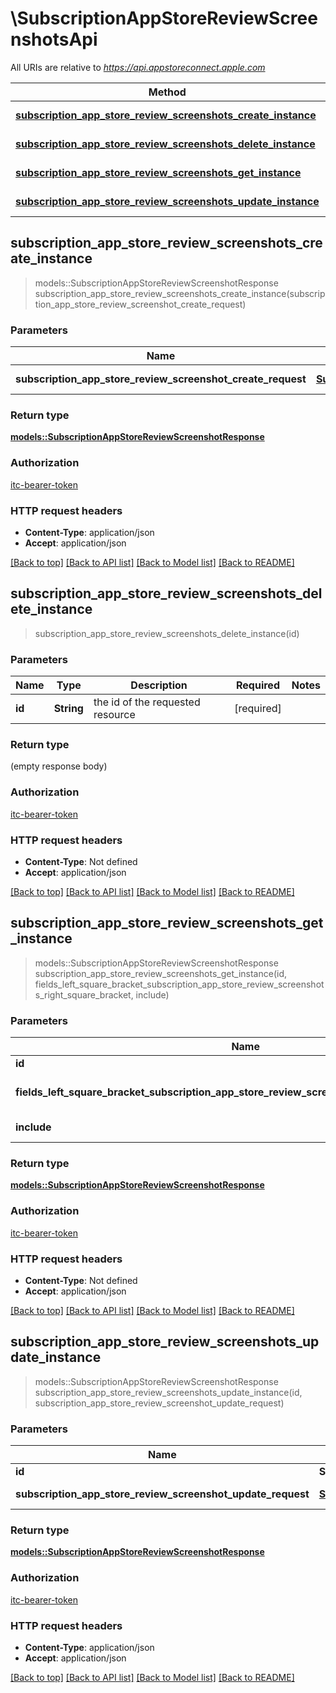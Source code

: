# \SubscriptionAppStoreReviewScreenshotsApi

All URIs are relative to *https://api.appstoreconnect.apple.com*

Method | HTTP request | Description
------------- | ------------- | -------------
[**subscription_app_store_review_screenshots_create_instance**](SubscriptionAppStoreReviewScreenshotsApi.md#subscription_app_store_review_screenshots_create_instance) | **POST** /v1/subscriptionAppStoreReviewScreenshots | 
[**subscription_app_store_review_screenshots_delete_instance**](SubscriptionAppStoreReviewScreenshotsApi.md#subscription_app_store_review_screenshots_delete_instance) | **DELETE** /v1/subscriptionAppStoreReviewScreenshots/{id} | 
[**subscription_app_store_review_screenshots_get_instance**](SubscriptionAppStoreReviewScreenshotsApi.md#subscription_app_store_review_screenshots_get_instance) | **GET** /v1/subscriptionAppStoreReviewScreenshots/{id} | 
[**subscription_app_store_review_screenshots_update_instance**](SubscriptionAppStoreReviewScreenshotsApi.md#subscription_app_store_review_screenshots_update_instance) | **PATCH** /v1/subscriptionAppStoreReviewScreenshots/{id} | 



## subscription_app_store_review_screenshots_create_instance

> models::SubscriptionAppStoreReviewScreenshotResponse subscription_app_store_review_screenshots_create_instance(subscription_app_store_review_screenshot_create_request)


### Parameters


Name | Type | Description  | Required | Notes
------------- | ------------- | ------------- | ------------- | -------------
**subscription_app_store_review_screenshot_create_request** | [**SubscriptionAppStoreReviewScreenshotCreateRequest**](SubscriptionAppStoreReviewScreenshotCreateRequest.md) | SubscriptionAppStoreReviewScreenshot representation | [required] |

### Return type

[**models::SubscriptionAppStoreReviewScreenshotResponse**](SubscriptionAppStoreReviewScreenshotResponse.md)

### Authorization

[itc-bearer-token](../README.md#itc-bearer-token)

### HTTP request headers

- **Content-Type**: application/json
- **Accept**: application/json

[[Back to top]](#) [[Back to API list]](../README.md#documentation-for-api-endpoints) [[Back to Model list]](../README.md#documentation-for-models) [[Back to README]](../README.md)


## subscription_app_store_review_screenshots_delete_instance

> subscription_app_store_review_screenshots_delete_instance(id)


### Parameters


Name | Type | Description  | Required | Notes
------------- | ------------- | ------------- | ------------- | -------------
**id** | **String** | the id of the requested resource | [required] |

### Return type

 (empty response body)

### Authorization

[itc-bearer-token](../README.md#itc-bearer-token)

### HTTP request headers

- **Content-Type**: Not defined
- **Accept**: application/json

[[Back to top]](#) [[Back to API list]](../README.md#documentation-for-api-endpoints) [[Back to Model list]](../README.md#documentation-for-models) [[Back to README]](../README.md)


## subscription_app_store_review_screenshots_get_instance

> models::SubscriptionAppStoreReviewScreenshotResponse subscription_app_store_review_screenshots_get_instance(id, fields_left_square_bracket_subscription_app_store_review_screenshots_right_square_bracket, include)


### Parameters


Name | Type | Description  | Required | Notes
------------- | ------------- | ------------- | ------------- | -------------
**id** | **String** | the id of the requested resource | [required] |
**fields_left_square_bracket_subscription_app_store_review_screenshots_right_square_bracket** | Option<[**Vec<String>**](String.md)> | the fields to include for returned resources of type subscriptionAppStoreReviewScreenshots |  |
**include** | Option<[**Vec<String>**](String.md)> | comma-separated list of relationships to include |  |

### Return type

[**models::SubscriptionAppStoreReviewScreenshotResponse**](SubscriptionAppStoreReviewScreenshotResponse.md)

### Authorization

[itc-bearer-token](../README.md#itc-bearer-token)

### HTTP request headers

- **Content-Type**: Not defined
- **Accept**: application/json

[[Back to top]](#) [[Back to API list]](../README.md#documentation-for-api-endpoints) [[Back to Model list]](../README.md#documentation-for-models) [[Back to README]](../README.md)


## subscription_app_store_review_screenshots_update_instance

> models::SubscriptionAppStoreReviewScreenshotResponse subscription_app_store_review_screenshots_update_instance(id, subscription_app_store_review_screenshot_update_request)


### Parameters


Name | Type | Description  | Required | Notes
------------- | ------------- | ------------- | ------------- | -------------
**id** | **String** | the id of the requested resource | [required] |
**subscription_app_store_review_screenshot_update_request** | [**SubscriptionAppStoreReviewScreenshotUpdateRequest**](SubscriptionAppStoreReviewScreenshotUpdateRequest.md) | SubscriptionAppStoreReviewScreenshot representation | [required] |

### Return type

[**models::SubscriptionAppStoreReviewScreenshotResponse**](SubscriptionAppStoreReviewScreenshotResponse.md)

### Authorization

[itc-bearer-token](../README.md#itc-bearer-token)

### HTTP request headers

- **Content-Type**: application/json
- **Accept**: application/json

[[Back to top]](#) [[Back to API list]](../README.md#documentation-for-api-endpoints) [[Back to Model list]](../README.md#documentation-for-models) [[Back to README]](../README.md)

